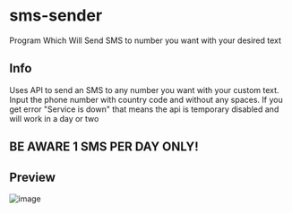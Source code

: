 # sms-sender
Program Which Will Send SMS to number you want with your desired text
## Info
Uses API to send an SMS to any number you want with your custom text. Input the phone number with country code and without any spaces. If you get error "Service is down" that means the api is temporary disabled and will work in a day or two                                                                                                          
## BE AWARE 1 SMS PER DAY ONLY!
## Preview
![image](https://user-images.githubusercontent.com/70502697/148694192-873ecd7f-4aab-4c3a-a769-482ea5e82257.png)
